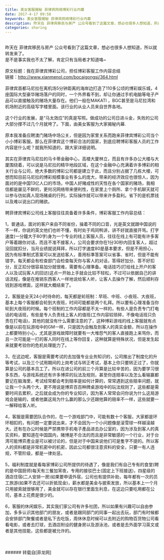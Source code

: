 ```yaml
---
title: 美女客服揭秘 菲律宾网络博彩行业内幕
date: 2017-4-17 09:58
keywords: 美女客服揭秘 菲律宾网络博彩行业内幕
description: 昨天在 菲律宾移民与房产 公众号看到了这篇文章，想必也很多人想知道，所以就转发来了。是不是事实我也不太了解，肯定只有当局者才知道咯~ 原文标题：我在菲律宾博彩公司，担任博彩客服工作内容总结链接：http://www.xianmenol.com/bocaigongsi/364.html菲律宾首都马尼拉在离机场5分钟距离的海岸边打造了110多公顷的博彩娱乐城，4座国际大型豪华赌场落户的同时，一个外界看不到，却让你通过手机电脑等电子产品可以直接触及的赌场大量存在。他们一般在MAKATI ，BGC甚至是马尼拉湾和机场附近的高级写字楼里面。该行业的从业人员来自世界各地。这个行业的发展，是“马太效应”的真是写照。做成功的公司日进斗金，失败的公司大部分撑不过几个月就垮了。下面，由美女客服为大家揭秘内幕.原本我准备应聘澳门赌场中场公关，但是因为家里关系而跑来菲律宾博彩公司当个小小博彩客服。那么在菲律宾这个博彩合法的国家，到底应聘博彩客服人员的工作内容是什么呢？就我所知道的，跟大家详细说明。其实在菲律宾马尼拉的马卡蒂金融中心，高楼大厦林立，而且有许多办公大楼与大厦围绕着，可以说是马尼拉的精华地段区域，在这个金融中心充满着许多博彩的相关行业与公司，绝大多数的博彩公司都是建立于此，而且分别占据了几栋大楼，可想而知目前马尼拉的博彩规模事业有多么的庞大，带来的经济效应也很惊人，因为面对的是中国13亿人口的市场，中国人好赌成性的天性在各个国家的赌场，我相信都是屡见不鲜的，更何况网络带来便利性，在家里上个厕所、拿个手机聊天就可以参与彷如真人现场赌桌的行列，实际操作就可以带来许多盈利。省下的是机票钱以及难以说出口的赌欲。聘菲律宾博彩公司线上客服往往具备着许多条件，博彩客服工作内容总结：1，普通话，面对的客户来自不同省份，操着不同的口音，光是英文就跟中国说的不一样，你说的英文他们也听不懂，有时处于鸡同鸭讲，讲不好就直接开骂。打字速度(一分鐘大于80字)身为一个专业的线上客服人员，往往在线上有可能有许多客户等着跟你对话，而且不准不接客人，公司会要求你在1分30秒内回复客人，超过没回就扣分，当月业绩就说拜拜，所以打字速度80是基本要求，但是不用担心，因为有标準制式答案可以发送给客人，善用标準答案可以省事、省时，但是不能有错字。每天都会有检查部门会检查每天你与客人的对话，答得好加分、答不好扣分，反正扣分很容易加分就很难，需要有心理準备。电话技巧(打给线上开户的客人以及试玩客人的回访)这点一开始上手就会比较不轻松，不过可以依据自己的讲话流程，像是在推销东西客人一样地说给客人听，让客人去操作了解，然后顺利存钱到游戏裡面，这样就大概结束了。2，客服是全天24小时待命的，每天都是轮班制：早班、中班、小夜班、大夜班，基本上每个客服都会轮到大夜班，时间可能都是两个礼拜。所以要有心理准备当你轮到大夜班的时候。每个班制的工作内容都是不太一样的，有些人是负责专门打电话的电话班，有些是专人负责线上客人的值班(工作内容较琐碎，不像电话班只负责在打电话)，其他的就没有什么需要注意的了，这种博彩游戏的线上客服就有点像是以前在玩游戏中的GM一样，只是因为会触及到客人的真实金额，所以在操作上都要特别小心，尤其是游戏故障时就要有一大堆怨气的客人直接跑上来骂你，而且一次可能是一打的客人同时在线上等你回复，这种就算是特殊状况，但是发生起来就要考验你的危机处理能力了。3，在这边呢，客服是需要考试的去加强专业业务知识的，公司推出了制度化的升等考试，以及三个试用期间的上岗考试与转正考试，基本上你只要转正过了，你就算是公司的基本员工了。所以在进公司的前三个月算是比较辛苦的，因为要学习很多东西，与游戏系统还有许多博弈的玩法及规则，甚至你连赔率以及怎么看输赢都要记在脑海里，考试经常都会考到赔率是如何计算的，常常遇到这些赔率问题，就让我一个头两个大，更不用说是博弈百百种牌桌游戏中的玩法规则了，这些都是需要时间去累积，之后就会成为你的专业知识，因为客人常常会问你说为什么这局游戏会是输的，或者他赢这局为什么赢的那么少还跟他算的赔率不一样，这些就要一一解释给客人听。4，客服是需要团队合作的，在一个游戏部门中，可能有数十个客服，大家都是环环相扣的，有问题一定要说出来，才不会因为一个小问题像是滚雪球一样越滚越大。还有在办公时候是严禁携带手机电子產品进去办公室的，因为涉及到客人的真实资料，要知道在中国国内，赌博是不合法的而且是非常敏感的一个行业，对于台湾可能博弈產业是可以被讨论的，但是对于中国来说他们可是隻字不提的。所以客人的资料都是非常机密中的机密，因此公司都很注意资料的安全，只要一有人违规，不管阶级，都是一律处惩。5，福利制度就是看每家博彩公司所提供的待遇了，像是我们有自己专有的食堂(聘的是中国厨师)每天有三餐加宵夜，专用的接驳巴士(固定上下班接送)，四星级的酒店住宿(二人安排一房)如果要申请外宿，公司也有提供补助，每年都有一次的员工旅游(如果不去还可以折抵现金)，薪水都是美金与披索发放，所以基本上一个月只用披索就很够用了，美金就可以存在银行里面生利息，在这边只要吃用都在公司，基本上花费是很少的。6，客服的休闲娱乐，其实我们家公司有许多社团，所以如果有兴趣可以自由参加，多多认识其他部门的朋友，或者是跟同部门的同事一起出去玩，部门有时候都会安排部门聚餐或者是私下去吃饭，周休休息时候可以去附近的购物百货物公司看看电影，或者去打球，去酒店附设的健身房以及游泳池，或者是去外面学习英文或者是其他技能，这些都是被允许的。
categories: sharing
---
```

<td class="t_f" id="postmessage_702099">

<br/>
昨天在 菲律宾移民与房产 公众号看到了这篇文章，想必也很多人想知道，所以就转发来了。<br/>
是不是事实我也不太了解，肯定只有当局者才知道咯~<br/>
<img alt="" border="0" onclick="" onmouseover="" smilieid="92" src="static/image/smiley/qiubilong/1.gif"/> <br/>
<br/>
原文标题：我在菲律宾博彩公司，担任博彩客服工作内容总结<br/>
链接：<a href="http://www.xianmenol.com/bocaigongsi/364.html" target="_blank">http://www.xianmenol.com/bocaigongsi/364.html</a><br/>
<br/>
菲律宾首都马尼拉在离机场5分钟距离的海岸边打造了110多公顷的博彩娱乐城，4座国际大型豪华赌场落户的同时，一个外界看不到，却让你通过手机电脑等电子产品可以直接触及的赌场大量存在。他们一般在MAKATI ，BGC甚至是马尼拉湾和机场附近的高级写字楼里面。该行业的从业人员来自世界各地。<br/>
<br/>
这个行业的发展，是“马太效应”的真是写照。做成功的公司日进斗金，失败的公司大部分撑不过几个月就垮了。下面，由美女客服为大家揭秘内幕.<br/>
<br/>
原本我准备应聘澳门赌场中场公关，但是因为家里关系而跑来菲律宾博彩公司当个小小博彩客服。那么在菲律宾这个博彩合法的国家，到底应聘博彩客服人员的工作内容是什么呢？就我所知道的，跟大家详细说明。<br/>
<br/>
其实在菲律宾马尼拉的马卡蒂金融中心，高楼大厦林立，而且有许多办公大楼与大厦围绕着，可以说是马尼拉的精华地段区域，在这个金融中心充满着许多博彩的相关行业与公司，绝大多数的博彩公司都是建立于此，而且分别占据了几栋大楼，可想而知目前马尼拉的博彩规模事业有多么的庞大，带来的经济效应也很惊人，因为面对的是中国13亿人口的市场，中国人好赌成性的天性在各个国家的赌场，我相信都是屡见不鲜的，更何况网络带来便利性，在家里上个厕所、拿个手机聊天就可以参与彷如真人现场赌桌的行列，实际操作就可以带来许多盈利。省下的是机票钱以及难以说出口的赌欲。<br/>
<br/>
聘菲律宾博彩公司线上客服往往具备着许多条件，博彩客服工作内容总结：<br/>
<br/>
1，普通话，面对的客户来自不同省份，操着不同的口音，光是英文就跟中国说的不一样，你说的英文他们也听不懂，有时处于鸡同鸭讲，讲不好就直接开骂。打字速度(一分鐘大于80字)身为一个专业的线上客服人员，往往在线上有可能有许多客户等着跟你对话，而且不准不接客人，公司会要求你在1分30秒内回复客人，超过没回就扣分，当月业绩就说拜拜，所以打字速度80是基本要求，但是不用担心，因为有标準制式答案可以发送给客人，善用标準答案可以省事、省时，但是不能有错字。每天都会有检查部门会检查每天你与客人的对话，答得好加分、答不好扣分，反正扣分很容易加分就很难，需要有心理準备。电话技巧(打给线上开户的客人以及试玩客人的回访)这点一开始上手就会比较不轻松，不过可以依据自己的讲话流程，像是在推销东西客人一样地说给客人听，让客人去操作了解，然后顺利存钱到游戏裡面，这样就大概结束了。<br/>
<br/>
2，客服是全天24小时待命的，每天都是轮班制：早班、中班、小夜班、大夜班，基本上每个客服都会轮到大夜班，时间可能都是两个礼拜。所以要有心理准备当你轮到大夜班的时候。每个班制的工作内容都是不太一样的，有些人是负责专门打电话的电话班，有些是专人负责线上客人的值班(工作内容较琐碎，不像电话班只负责在打电话)，其他的就没有什么需要注意的了，这种博彩游戏的线上客服就有点像是以前在玩游戏中的GM一样，只是因为会触及到客人的真实金额，所以在操作上都要特别小心，尤其是游戏故障时就要有一大堆怨气的客人直接跑上来骂你，而且一次可能是一打的客人同时在线上等你回复，这种就算是特殊状况，但是发生起来就要考验你的危机处理能力了。<br/>
<br/>
3，在这边呢，客服是需要考试的去加强专业业务知识的，公司推出了制度化的升等考试，以及三个试用期间的上岗考试与转正考试，基本上你只要转正过了，你就算是公司的基本员工了。所以在进公司的前三个月算是比较辛苦的，因为要学习很多东西，与游戏系统还有许多博弈的玩法及规则，甚至你连赔率以及怎么看输赢都要记在脑海里，考试经常都会考到赔率是如何计算的，常常遇到这些赔率问题，就让我一个头两个大，更不用说是博弈百百种牌桌游戏中的玩法规则了，这些都是需要时间去累积，之后就会成为你的专业知识，因为客人常常会问你说为什么这局游戏会是输的，或者他赢这局为什么赢的那么少还跟他算的赔率不一样，这些就要一一解释给客人听。<br/>
<br/>
4，客服是需要团队合作的，在一个游戏部门中，可能有数十个客服，大家都是环环相扣的，有问题一定要说出来，才不会因为一个小问题像是滚雪球一样越滚越大。还有在办公时候是严禁携带手机电子產品进去办公室的，因为涉及到客人的真实资料，要知道在中国国内，赌博是不合法的而且是非常敏感的一个行业，对于台湾可能博弈產业是可以被讨论的，但是对于中国来说他们可是隻字不提的。所以客人的资料都是非常机密中的机密，因此公司都很注意资料的安全，只要一有人违规，不管阶级，都是一律处惩。<br/>
<br/>
5，福利制度就是看每家博彩公司所提供的待遇了，像是我们有自己专有的食堂(聘的是中国厨师)每天有三餐加宵夜，专用的接驳巴士(固定上下班接送)，四星级的酒店住宿(二人安排一房)如果要申请外宿，公司也有提供补助，每年都有一次的员工旅游(如果不去还可以折抵现金)，薪水都是美金与披索发放，所以基本上一个月只用披索就很够用了，美金就可以存在银行里面生利息，在这边只要吃用都在公司，基本上花费是很少的。<br/>
<br/>
6，客服的休闲娱乐，其实我们家公司有许多社团，所以如果有兴趣可以自由参加，多多认识其他部门的朋友，或者是跟同部门的同事一起出去玩，部门有时候都会安排部门聚餐或者是私下去吃饭，周休休息时候可以去附近的购物百货物公司看看电影，或者去打球，去酒店附设的健身房以及游泳池，或者是去外面学习英文或者是其他技能，这些都是被允许的。<br/>
<br/>
<br/>
<br/>
</td>
###### 转载自[菲龙网]